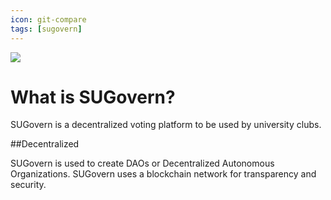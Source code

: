 ```yaml
---
icon: git-compare
tags: [sugovern]
---
```

![](/static/headers/header-6.png)

# What is SUGovern?

SUGovern is a decentralized voting platform to be used by university clubs. 

##Decentralized

SUGovern is used to create DAOs or Decentralized Autonomous Organizations. SUGovern uses a blockchain network for transparency and security.
